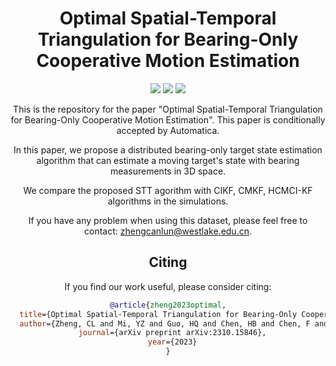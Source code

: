 <div align="center">
  <h1>Optimal Spatial-Temporal Triangulation for Bearing-Only Cooperative Motion Estimation</h1>
<p align="center">
  <a href="https://arxiv.org/abs/2310.15846">
    <img src="https://img.shields.io/badge/arXiv-paper?style=socia&logo=arxiv&logoColor=white&labelColor=grey&color=blue"></a>
  <a href="https://arxiv.org/pdf/2310.15846.pdf">
    <img src="https://img.shields.io/badge/Paper-blue?logo=googledocs&logoColor=white&labelColor=grey&color=blue"></a>
  <a href="https://www.youtube.com/watch?v=Tv473mAzHbU">
    <img src="https://img.shields.io/badge/Video-blue?logo=youtube&logoColor=white&labelColor=grey&color=blue"></a>
</p>


This is the repository for the paper "Optimal Spatial-Temporal Triangulation for Bearing-Only Cooperative Motion Estimation". This paper is conditionally accepted by Automatica. 

In this paper, we propose a distributed bearing-only target state estimation algorithm that can estimate a moving target's state with bearing measurements in 3D space.

We compare the proposed STT agorithm with CIKF, CMKF, HCMCI-KF algorithms in the simulations.


If you have any problem when using this dataset, please feel free to contact: zhengcanlun@westlake.edu.cn.

## Citing

If you find our work useful, please consider citing:

```BibTeX
@article{zheng2023optimal,
  title={Optimal Spatial-Temporal Triangulation for Bearing-Only Cooperative Motion Estimation},
  author={Zheng, CL and Mi, YZ and Guo, HQ and Chen, HB and Chen, F and Jia, JH and Lin, ZY and Zhao, SY},
  journal={arXiv preprint arXiv:2310.15846},
  year={2023}
}
```
